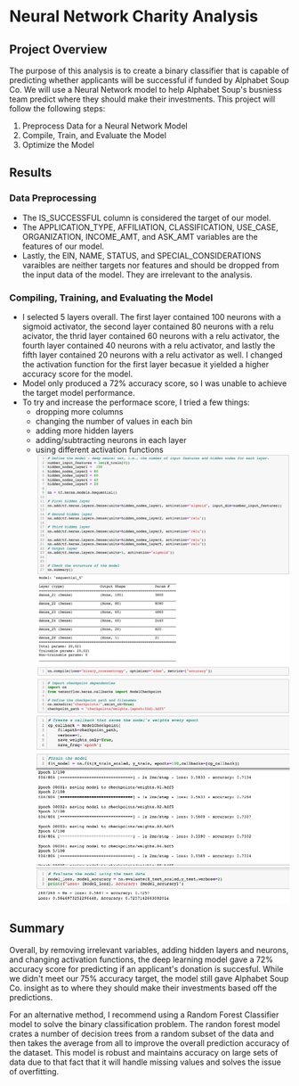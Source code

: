 # Neural Network Charity Analysis
## Project Overview 
The purpose of this analysis is to create a binary classifier that is capable of predicting whether applicants will be successful if funded by Alphabet Soup Co. We will use a Neural Network model to help Alphabet Soup's busniess team predict where they should make their investments. This project will follow the following steps: 

1. Preprocess Data for a Neural Network Model
2. Compile, Train, and Evaluate the Model
3. Optimize the Model

## Results 
### Data Preprocessing 
- The IS_SUCCESSFUL column is considered the target of our model. 
- The APPLICATION_TYPE, AFFILIATION, CLASSIFICATION, USE_CASE, ORGANIZATION, INCOME_AMT, and ASK_AMT variables are the features of our model. 
- Lastly, the EIN, NAME, STATUS, and SPECIAL_CONSIDERATIONS varaibles are neither targets nor features and should be dropped from the input data of the model. They are irrelevant to the analysis. 

### Compiling, Training, and Evaluating the Model
- I selected 5 layers overall. The first layer contained 100 neurons with a sigmoid activator, the second layer contained 80 neurons with a relu acivator, the thrid layer contained 60 neurons with a relu activator, the fourth layer contained 40 neurons with a relu activator, and lastly the fifth layer contained 20 neurons with a relu activator as well. I changed the activation function for the first layer becasue it yielded a higher accuracy score for the model. 
- Model only produced a 72% accuracy score, so I was unable to achieve the target model performance. 
- To try and increase the performace score, I tried a few things: 
	- dropping more columns 
	- changing the number of values in each bin 
	- adding more hidden layers
	- adding/subtracting neurons in each layer 
	- using different activation functions 
![](resources/one.png)
![](resources/two.png)

## Summary 
Overall, by removing irrelevant variables, adding hidden layers and neurons, and changing activation functions, the deep learning model gave a 72% accuracy score for predicting if an applicant's donation is succesful. While we didn't meet our 75% accuracy target, the model still gave Alphabet Soup Co. insight as to where they should make their investments based off the predictions. 

For an alternative method, I recommend using a Random Forest Classifier model to solve the binary classification problem. The randon forest model crates a number of decision trees from a random subset of the data and then takes the average from all to improve the overall prediction accuracy of the dataset. This model is robust and maintains accuracy on large sets of data due to that fact that it will handle missing values and solves the issue of overfitting. 